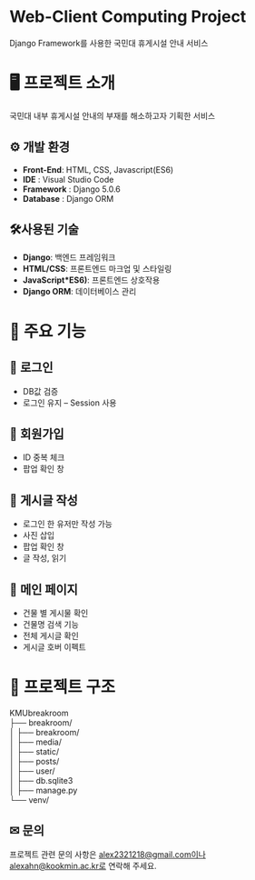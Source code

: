 # Web-Client Computing Project
Django Framework를 사용한 국민대 휴게시설 안내 서비스

# 🖥️ 프로젝트 소개
국민대 내부 휴게시설 안내의 부재를 해소하고자 기획한 서비스
<br>

## ⚙️ 개발 환경
- **Front-End**: HTML, CSS, Javascript(ES6)
- **IDE** : Visual Studio Code
- **Framework** : Django 5.0.6
- **Database** : Django ORM

## 🛠사용된 기술
- **Django**: 백엔드 프레임워크
- **HTML/CSS**: 프론트엔드 마크업 및 스타일링
- **JavaScript*ES6)**: 프론트엔드 상호작용
- **Django ORM**: 데이터베이스 관리

# 📌 주요 기능
## 👤 로그인
- DB값 검증
- 로그인 유지 – Session 사용
## 🔑 회원가입 
- ID 중복 체크
- 팝업 확인 창
## 📝 게시글 작성
- 로그인 한 유저만 작성 가능
- 사진 삽입
- 팝업 확인 창
- 글 작성, 읽기
## 📃 메인 페이지 
- 건물 별 게시물 확인
- 건물명 검색 기능
- 전체 게시글 확인
- 게시글 호버 이펙트

# 📁 프로젝트 구조
KMUbreakroom <br>
├── breakroom/ <br>
│ ├── breakroom/ <br>
│ ├── media/ <br>
│ ├── static/ <br>
│ ├── posts/ <br>
│ ├── user/ <br>
│ ├── db.sqlite3 <br>
│ ├── manage.py <br>
└── venv/ <br>

## ✉ 문의
프로젝트 관련 문의 사항은 alex2321218@gmail.com이나 alexahn@kookmin.ac.kr로 연락해 주세요.
